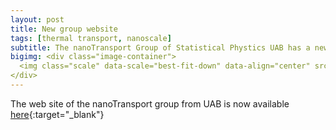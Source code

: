```yaml
---
layout: post
title: New group website
tags: [thermal transport, nanoscale]
subtitle: The nanoTransport Group of Statistical Phystics UAB has a new website
bigimg: <div class="image-container">
  <img class="scale" data-scale="best-fit-down" data-align="center" src="/img/nanotransport.png">
</div>
---
```


The web site of the nanoTransport group from UAB is now available [here](http://grupsderecerca.uab.cat/nanotransport/en){:target="_blank"}

